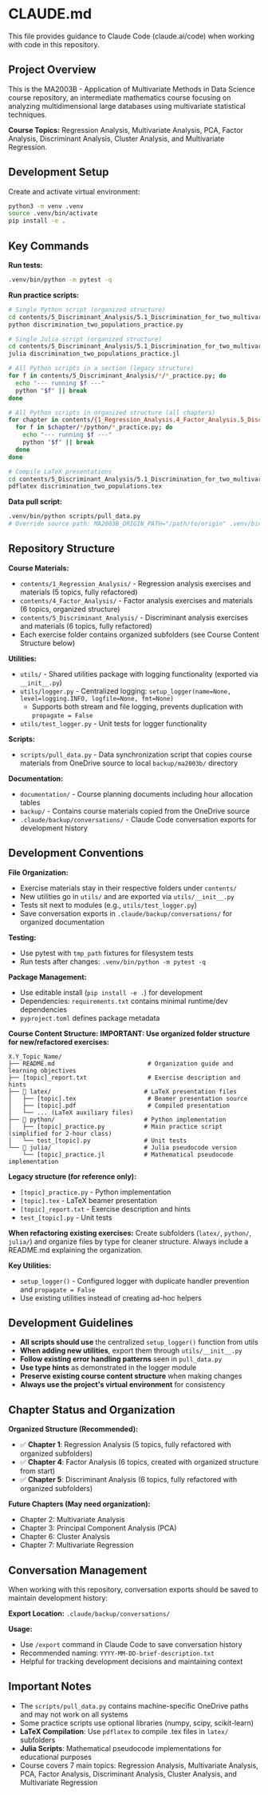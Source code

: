 # CLAUDE.md

This file provides guidance to Claude Code (claude.ai/code) when working with code in this repository.

## Project Overview

This is the MA2003B - Application of Multivariate Methods in Data Science course repository, an intermediate mathematics course focusing on analyzing multidimensional large databases using multivariate statistical techniques.

**Course Topics:** Regression Analysis, Multivariate Analysis, PCA, Factor Analysis, Discriminant Analysis, Cluster Analysis, and Multivariate Regression.

## Development Setup

Create and activate virtual environment:
```bash
python3 -m venv .venv
source .venv/bin/activate
pip install -e .
```

## Key Commands

**Run tests:**
```bash
.venv/bin/python -m pytest -q
```

**Run practice scripts:**
```bash
# Single Python script (organized structure)
cd contents/5_Discriminant_Analysis/5.1_Discrimination_for_two_multivariate_normal_populations/python
python discrimination_two_populations_practice.py

# Single Julia script (organized structure)  
cd contents/5_Discriminant_Analysis/5.1_Discrimination_for_two_multivariate_normal_populations/julia
julia discrimination_two_populations_practice.jl

# All Python scripts in a section (legacy structure)
for f in contents/5_Discriminant_Analysis/*/*_practice.py; do
  echo "--- running $f ---"
  python "$f" || break
done

# All Python scripts in organized structure (all chapters)
for chapter in contents/{1_Regression_Analysis,4_Factor_Analysis,5_Discriminant_Analysis}; do
  for f in $chapter/*/python/*_practice.py; do
    echo "--- running $f ---"
    python "$f" || break
  done
done

# Compile LaTeX presentations
cd contents/5_Discriminant_Analysis/5.1_Discrimination_for_two_multivariate_normal_populations/latex
pdflatex discrimination_two_populations.tex
```

**Data pull script:**
```bash
.venv/bin/python scripts/pull_data.py
# Override source path: MA2003B_ORIGIN_PATH="/path/to/origin" .venv/bin/python scripts/pull_data.py
```

## Repository Structure

**Course Materials:**
- `contents/1_Regression_Analysis/` - Regression analysis exercises and materials (5 topics, fully refactored)
- `contents/4_Factor_Analysis/` - Factor analysis exercises and materials (6 topics, organized structure)
- `contents/5_Discriminant_Analysis/` - Discriminant analysis exercises and materials (6 topics, fully refactored)
- Each exercise folder contains organized subfolders (see Course Content Structure below)

**Utilities:**
- `utils/` - Shared utilities package with logging functionality (exported via `__init__.py`)
- `utils/logger.py` - Centralized logging: `setup_logger(name=None, level=logging.INFO, logfile=None, fmt=None)`
  - Supports both stream and file logging, prevents duplication with `propagate = False`
- `utils/test_logger.py` - Unit tests for logger functionality

**Scripts:**
- `scripts/pull_data.py` - Data synchronization script that copies course materials from OneDrive source to local `backup/ma2003b/` directory

**Documentation:**
- `documentation/` - Course planning documents including hour allocation tables
- `backup/` - Contains course materials copied from the OneDrive source
- `.claude/backup/conversations/` - Claude Code conversation exports for development history

## Development Conventions

**File Organization:**
- Exercise materials stay in their respective folders under `contents/`
- New utilities go in `utils/` and are exported via `utils/__init__.py`
- Tests sit next to modules (e.g., `utils/test_logger.py`)
- Save conversation exports in `.claude/backup/conversations/` for organized documentation

**Testing:**
- Use pytest with `tmp_path` fixtures for filesystem tests
- Run tests after changes: `.venv/bin/python -m pytest -q`

**Package Management:**
- Use editable install (`pip install -e .`) for development
- Dependencies: `requirements.txt` contains minimal runtime/dev dependencies
- `pyproject.toml` defines package metadata

**Course Content Structure:**
**IMPORTANT: Use organized folder structure for new/refactored exercises:**

```
X.Y_Topic_Name/
├── README.md                          # Organization guide and learning objectives
├── [topic]_report.txt                 # Exercise description and hints  
├── 📁 latex/                          # LaTeX presentation files
│   ├── [topic].tex                    # Beamer presentation source
│   ├── [topic].pdf                    # Compiled presentation
│   └── ... (LaTeX auxiliary files)
├── 📁 python/                         # Python implementation
│   ├── [topic]_practice.py           # Main practice script (simplified for 2-hour class)
│   └── test_[topic].py               # Unit tests
└── 📁 julia/                          # Julia pseudocode version
    └── [topic]_practice.jl           # Mathematical pseudocode implementation
```

**Legacy structure (for reference only):**
- `[topic]_practice.py` - Python implementation
- `[topic].tex` - LaTeX beamer presentation  
- `[topic]_report.txt` - Exercise description and hints
- `test_[topic].py` - Unit tests

**When refactoring existing exercises:** Create subfolders (`latex/`, `python/`, `julia/`) and organize files by type for cleaner structure. Always include a README.md explaining the organization.

**Key Utilities:**
- `setup_logger()` - Configured logger with duplicate handler prevention and `propagate = False`
- Use existing utilities instead of creating ad-hoc helpers

## Development Guidelines

- **All scripts should use** the centralized `setup_logger()` function from utils
- **When adding new utilities**, export them through `utils/__init__.py`
- **Follow existing error handling patterns** seen in `pull_data.py`
- **Use type hints** as demonstrated in the logger module
- **Preserve existing course content structure** when making changes
- **Always use the project's virtual environment** for consistency

## Chapter Status and Organization

**Organized Structure (Recommended):**
- ✅ **Chapter 1**: Regression Analysis (5 topics, fully refactored with organized subfolders)
- ✅ **Chapter 4**: Factor Analysis (6 topics, created with organized structure from start) 
- ✅ **Chapter 5**: Discriminant Analysis (6 topics, fully refactored with organized subfolders)

**Future Chapters (May need organization):**
- Chapter 2: Multivariate Analysis
- Chapter 3: Principal Component Analysis (PCA)
- Chapter 6: Cluster Analysis  
- Chapter 7: Multivariate Regression

## Conversation Management

When working with this repository, conversation exports should be saved to maintain development history:

**Export Location:** `.claude/backup/conversations/`

**Usage:**
- Use `/export` command in Claude Code to save conversation history
- Recommended naming: `YYYY-MM-DD-brief-description.txt`
- Helpful for tracking development decisions and maintaining context

## Important Notes

- The `scripts/pull_data.py` contains machine-specific OneDrive paths and may not work on all systems
- Some practice scripts use optional libraries (numpy, scipy, scikit-learn)
- **LaTeX Compilation**: Use `pdflatex` to compile .tex files in `latex/` subfolders
- **Julia Scripts**: Mathematical pseudocode implementations for educational purposes
- Course covers 7 main topics: Regression Analysis, Multivariate Analysis, PCA, Factor Analysis, Discriminant Analysis, Cluster Analysis, and Multivariate Regression